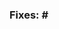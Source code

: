 <!--
    Thank you for your interest in contributing to the Nautobot Helm Chart! Please note
    that our contribution policy recommends (but does not require) that a feature request or bug
    report be opened for approval prior to filing a pull request. This
    helps avoid wasting time and effort on something that we might not
    be able to accept.

    Please indicate the relevant feature request or bug report below.

    Please make sure this PR updates the CHANGELOG.md at the root of the repo and the corresponding
    Chart.yaml artifacthub.io/changes annotation.
-->

### Fixes: #<ISSUE NUMBER GOES HERE>

<!--
    Please include a summary of the proposed changes below.
-->
